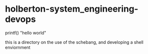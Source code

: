# holberton-system_engineering-devops
printf() "hello world"

this is a directory on the use of the schebang, and developing a shell enviornment
